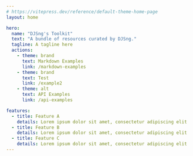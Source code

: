 ```yaml
---
# https://vitepress.dev/reference/default-theme-home-page
layout: home

hero:
  name: "DJSng's Toolkit"
  text: "A bundle of resources curated by DJSng."
  tagline: A tagline here
  actions:
    - theme: brand
      text: Markdown Examples
      link: /markdown-examples
    - theme: brand
      text: Test
      link: /example2
    - theme: alt
      text: API Examples
      link: /api-examples

features:
  - title: Feature A
    details: Lorem ipsum dolor sit amet, consectetur adipiscing elit
  - title: Feature B
    details: Lorem ipsum dolor sit amet, consectetur adipiscing elit
  - title: Feature C
    details: Lorem ipsum dolor sit amet, consectetur adipiscing elit
---
```



